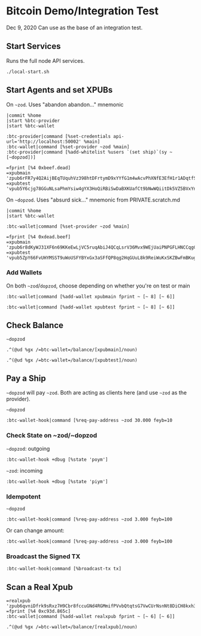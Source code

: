 # Bitcoin Demo/Integration Test
Dec 9, 2020
Can use as the base of an integration test.

## Start Services
Runs the full node API services.
```
./local-start.sh
```

## Start Agents and set XPUBs
On `~zod`. Uses "abandon abandon..." mnemonic
```
|commit %home
|start %btc-provider
|start %btc-wallet

:btc-provider|command [%set-credentials api-url='http://localhost:50002' %main]
:btc-wallet|command [%set-provider ~zod %main]
:btc-provider|command [%add-whitelist %users `(set ship)`(sy ~[~dopzod])]

=fprint [%4 0xbeef.dead]
=xpubmain 'zpub6rFR7y4Q2AijBEqTUquhVz398htDFrtymD9xYYfG1m4wAcvPhXNfE3EfH1r1ADqtfSdVCToUG868RvUUkgDKf31mGDtKsAYz2oz2AGutZYs'
=xpubtest 'vpub5Y6cjg78GGuNLsaPhmYsiw4gYX3HoQiRBiSwDaBXKUafCt9bNwWQiitDk5VZ5BVxYnQdwoTyXSs2JHRPAgjAvtbBrf8ZhDYe2jWAqvZVnsc'
```

On `~dopzod`. Uses "absurd sick..." mnemonic from PRIVATE.scratch.md
```
|commit %home
|start %btc-wallet

:btc-wallet|command [%set-provider ~zod %main]

=fprint [%4 0xdead.beef]
=xpubmain 'zpub6r8dKyWJ31XF6n69KKeEwLjVC5ruqAbiJ4QCqLsrV36Mvx9WEjUaiPNPGFLHNCCqgCdy6iZC8ZgHsm6a1AUTVBMVbKGemNcWFcwBGSjJKbD'
=xpubtest 'vpub5ZpY66FvUHYMSST9uWoUSFYBYxGx3aSFfQP8qg2HqGUuL8k9ReiWuKxSKZBwFmBKug8YStuGTmxsnL8ySc9dfPJQdJTM4dYAZcgJhSfRWKL'
```

### Add Wallets
On both `~zod`/`dopzod`, choose depending on whether you're on test or main
```
:btc-wallet|command [%add-wallet xpubmain fprint ~ [~ 8] [~ 6]]

:btc-wallet|command [%add-wallet xpubtest fprint ~ [~ 8] [~ 6]]
```

## Check Balance
`~dopzod`
```
.^(@ud %gx /=btc-wallet=/balance/[xpubmain]/noun)

.^(@ud %gx /=btc-wallet=/balance/[xpubtest]/noun)
```

## Pay a Ship
`~dopzod` will pay `~zod`. Both are acting as clients here (and use `~zod` as the provider).

`~dopzod`
```
:btc-wallet-hook|command [%req-pay-address ~zod 30.000 feyb=10
```

### Check State on ~zod/~dopzod
`~dopzod`: outgoing
```
:btc-wallet-hook +dbug [%state 'poym']
```

`~zod`: incoming
```
:btc-wallet-hook +dbug [%state 'piym']
```

### Idempotent
`~dopzod`
```
:btc-wallet-hook|command [%req-pay-address ~zod 3.000 feyb=100
```
Or can change amount:
```
:btc-wallet-hook|command [%req-pay-address ~zod 3.000 feyb=100
```

### Broadcast the Signed TX
```
:btc-wallet-hook|command [%broadcast-tx tx]
```


## Scan a Real Xpub
```
=realxpub 'zpub6qvniDfrk9sRxz7H9Cbr8fccuGNd4RGMmifPVvbQtqtsG7VwCUrNsnNt8DiCH8kxh3vsDuJkfNqZQspVq2xEbE64fgXT5hVJiD8WkRhvuJc'
=fprint [%4 0xc93d.865c]
:btc-wallet|command [%add-wallet realxpub fprint ~ [~ 6] [~ 6]]

.^(@ud %gx /=btc-wallet=/balance/[realxpub]/noun)
```
